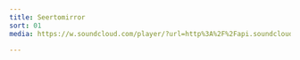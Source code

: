 ```yaml
---
title: Seertomirror
sort: 01
media: https://w.soundcloud.com/player/?url=http%3A%2F%2Fapi.soundcloud.com%2Ftracks%2F76309944

---
```


